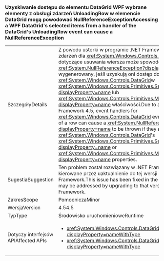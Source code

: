 ### <a name="accessing-a-wpf-datagrids-selected-items-from-a-handler-of-the-datagrids-unloadingrow-event-can-cause-a-nullreferenceexception"></a><span data-ttu-id="22453-101">Uzyskiwanie dostępu do elementu DataGrid WPF wybrane elementy z obsługi zdarzeń UnloadingRow w elemencie DataGrid mogą powodować NullReferenceException</span><span class="sxs-lookup"><span data-stu-id="22453-101">Accessing a WPF DataGrid's selected items from a handler of the DataGrid's UnloadingRow event can cause a NullReferenceException</span></span>

|   |   |
|---|---|
|<span data-ttu-id="22453-102">Szczegóły</span><span class="sxs-lookup"><span data-stu-id="22453-102">Details</span></span>|<span data-ttu-id="22453-103">Z powodu usterki w programie .NET Framework 4.5, programy obsługi zdarzeń dla <xref:System.Windows.Controls.DataGrid> zdarzenia dotyczące usuwania wiersza może spowodować <xref:System.NullReferenceException?displayProperty=name> zostanie wygenerowany, jeśli uzyskują oni dostęp do <xref:System.Windows.Controls.DataGrid>w <xref:System.Windows.Controls.Primitives.Selector.SelectedItem?displayProperty=name> lub <xref:System.Windows.Controls.Primitives.MultiSelector.SelectedItems?displayProperty=name> właściwości.</span><span class="sxs-lookup"><span data-stu-id="22453-103">Due to a bug in the .NET Framework 4.5, event handlers for <xref:System.Windows.Controls.DataGrid> events involving the removal of a row can cause a <xref:System.NullReferenceException?displayProperty=name> to be thrown if they access the <xref:System.Windows.Controls.DataGrid>'s <xref:System.Windows.Controls.Primitives.Selector.SelectedItem?displayProperty=name> or <xref:System.Windows.Controls.Primitives.MultiSelector.SelectedItems?displayProperty=name> properties.</span></span>|
|<span data-ttu-id="22453-104">Sugestia</span><span class="sxs-lookup"><span data-stu-id="22453-104">Suggestion</span></span>|<span data-ttu-id="22453-105">Ten problem został rozwiązany w .NET Framework 4.6 i mogą być kierowane przez uaktualnienie do tej wersji programu .NET Framework.</span><span class="sxs-lookup"><span data-stu-id="22453-105">This issue has been fixed in the .NET Framework 4.6 and may be addressed by upgrading to that version of the .NET Framework.</span></span>|
|<span data-ttu-id="22453-106">Zakres</span><span class="sxs-lookup"><span data-stu-id="22453-106">Scope</span></span>|<span data-ttu-id="22453-107">Pomocnicza</span><span class="sxs-lookup"><span data-stu-id="22453-107">Minor</span></span>|
|<span data-ttu-id="22453-108">Wersja</span><span class="sxs-lookup"><span data-stu-id="22453-108">Version</span></span>|<span data-ttu-id="22453-109">4.5</span><span class="sxs-lookup"><span data-stu-id="22453-109">4.5</span></span>|
|<span data-ttu-id="22453-110">Typ</span><span class="sxs-lookup"><span data-stu-id="22453-110">Type</span></span>|<span data-ttu-id="22453-111">Środowisko uruchomieniowe</span><span class="sxs-lookup"><span data-stu-id="22453-111">Runtime</span></span>|
|<span data-ttu-id="22453-112">Dotyczy interfejsów API</span><span class="sxs-lookup"><span data-stu-id="22453-112">Affected APIs</span></span>|<ul><li><xref:System.Windows.Controls.DataGrid.UnloadingRow?displayProperty=nameWithType></li><li><xref:System.Windows.Controls.DataGrid.UnloadingRowDetails?displayProperty=nameWithType></li></ul>|

